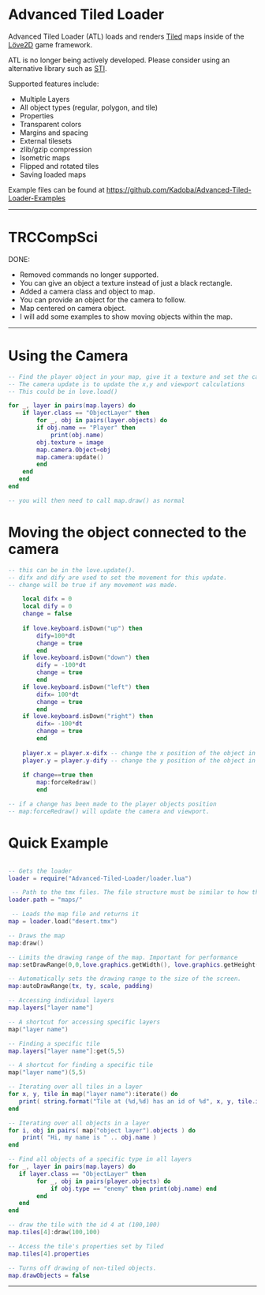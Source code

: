 Advanced Tiled Loader
========
Advanced Tiled Loader (ATL) loads and renders [Tiled](http://www.mapeditor.org/) maps inside of the [Löve2D](http://love2d.org) game framework.

ATL is no longer being actively developed. Please consider using an alternative library such as [STI](https://github.com/karai17/Simple-Tiled-Implementation).

Supported features include:
* Multiple Layers
* All object types (regular, polygon, and tile)
* Properties
* Transparent colors
* Margins and spacing
* External tilesets
* zlib/gzip compression
* Isometric maps
* Flipped and rotated tiles
* Saving loaded maps

Example files can be found at https://github.com/Kadoba/Advanced-Tiled-Loader-Examples

----------------------------------------------------------------------------------------------------
# TRCCompSci
DONE:
* Removed commands no longer supported.
* You can give an object a texture instead of just a black rectangle.
* Added a camera class and object to map.
* You can provide an object for the camera to follow.
* Map centered on camera object.
* I will add some examples to show moving objects within the map.

----------------------------------------------------------------------------------------------------
# Using the Camera

```lua
-- Find the player object in your map, give it a texture and set the camera to this object
-- The camera update is to update the x,y and viewport calculations
-- This could be in love.load() 

for _, layer in pairs(map.layers) do
    if layer.class == "ObjectLayer" then
        for _, obj in pairs(layer.objects) do
	    if obj.name == "Player" then 
	        print(obj.name)
		obj.texture = image
		map.camera.Object=obj
		map.camera:update()
	    end
	end
   end
end

-- you will then need to call map.draw() as normal
```

# Moving the object connected to the camera
```lua
-- this can be in the love.update().
-- difx and dify are used to set the movement for this update.
-- change will be true if any movement was made.

	local difx = 0
	local dify = 0
	change = false
	
	if love.keyboard.isDown("up") then 
		dify=100*dt 
		change = true
		end
	if love.keyboard.isDown("down") then 
		dify = -100*dt
		change = true		
		end
	if love.keyboard.isDown("left") then 
		difx= 100*dt 
		change = true
		end
	if love.keyboard.isDown("right") then 
		difx= -100*dt 
		change = true		
		end
	
	player.x = player.x-difx -- change the x position of the object in the map
	player.y = player.y-dify -- change the y position of the object in the map
	
	if change==true then
		map:forceRedraw()
		end

-- if a change has been made to the player objects position
-- map:forceRedraw() will update the camera and viewport.
```

# Quick Example
  
```lua     

-- Gets the loader
loader = require("Advanced-Tiled-Loader/loader.lua")

 -- Path to the tmx files. The file structure must be similar to how they are saved in Tiled
loader.path = "maps/"

 -- Loads the map file and returns it
map = loader.load("desert.tmx")

-- Draws the map
map:draw()

-- Limits the drawing range of the map. Important for performance
map:setDrawRange(0,0,love.graphics.getWidth(), love.graphics.getHeight())

-- Automatically sets the drawing range to the size of the screen.
map:autoDrawRange(tx, ty, scale, padding)

-- Accessing individual layers
map.layers["layer name"]

-- A shortcut for accessing specific layers
map("layer name")

-- Finding a specific tile
map.layers["layer name"]:get(5,5)

-- A shortcut for finding a specific tile
map("layer name")(5,5)

-- Iterating over all tiles in a layer
for x, y, tile in map("layer name"):iterate() do
   print( string.format("Tile at (%d,%d) has an id of %d", x, y, tile.id) )
end

-- Iterating over all objects in a layer
for i, obj in pairs( map("object layer").objects ) do
	print( "Hi, my name is " .. obj.name )
end

-- Find all objects of a specific type in all layers
for _, layer in pairs(map.layers) do
   if layer.class == "ObjectLayer" then
		for _, obj in pairs(player.objects) do
			if obj.type == "enemy" then print(obj.name) end
		end
   end
end

-- draw the tile with the id 4 at (100,100)
map.tiles[4]:draw(100,100)

-- Access the tile's properties set by Tiled
map.tiles[4].properties

-- Turns off drawing of non-tiled objects.
map.drawObjects = false

```
----------------------------------------------------------------------------------------------------
